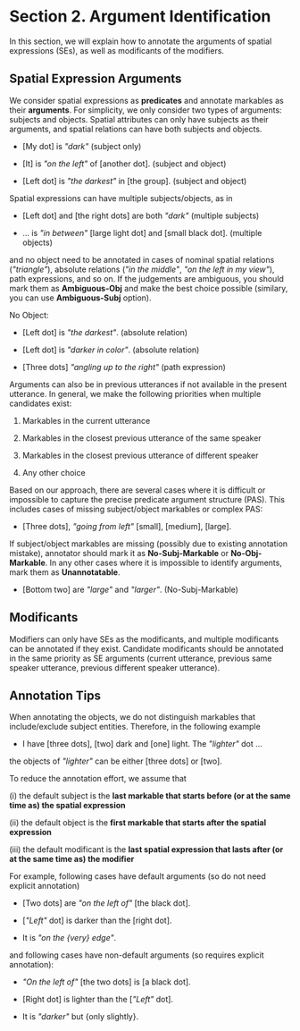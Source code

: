 # Section 2. Argument Identification

In this section, we will explain how to annotate the arguments of spatial expressions (SEs), as well as modificants of the modifiers.

## Spatial Expression Arguments

We consider spatial expressions as **predicates** and annotate markables as their **arguments**. For simplicity, we only consider two types of arguments: subjects and objects. Spatial attributes can only have subjects as their arguments, and spatial relations can have both subjects and objects.

- [My dot] is *"dark"* (subject only)

- [It] is *"on the left"* of [another dot]. (subject and object)

- [Left dot] is *"the darkest"* in [the group]. (subject and object)

Spatial expressions can have multiple subjects/objects, as in 

- [Left dot] and [the right dots] are both *"dark"* (multiple subjects)

- ... is *"in between"* [large light dot] and [small black dot]. (multiple objects)

and no object need to be annotated in cases of nominal spatial relations (*"triangle"*), absolute relations (*"in the middle"*, *"on the left in my view"*), path expressions, and so on. If the judgements are ambiguous, you should mark them as **Ambiguous-Obj** and make the best choice possible (similary, you can use **Ambiguous-Subj** option).

No Object:

- [Left dot] is *"the darkest"*. (absolute relation)

- [Left dot] is *"darker in color"*. (absolute relation)

- [Three dots] *"angling up to the right"* (path expression)

Arguments can also be in previous utterances if not available in the present utterance. In general, we make the following priorities when multiple candidates exist:

1. Markables in the current utterance

2. Markables in the closest previous utterance of the same speaker

3. Markables in the closest previous utterance of different speaker

4. Any other choice

Based on our approach, there are several cases where it is difficult or impossible to capture the precise predicate argument structure (PAS). This includes cases of missing subject/object markables or complex PAS:

- [Three dots], *"going from left"* [small], [medium], [large].

If subject/object markables are missing (possibly due to existing annotation mistake), annotator should mark it as **No-Subj-Markable** or **No-Obj-Markable**. In any other cases where it is impossible to identify arguments, mark them as **Unannotatable**.

- [Bottom two] are *"large"* and *"larger"*. (No-Subj-Markable)

## Modificants

Modifiers can only have SEs as the modificants, and multiple modificants can be annotated if they exist. Candidate modificants should be annotated in the same priority as SE arguments (current utterance, previous same speaker utterance, previous different speaker utterance).

## Annotation Tips

When annotating the objects, we do not distinguish markables that include/exclude subject entities. Therefore, in the following example

-  I have [three dots], [two] dark and [one] light. The *"lighter"* dot ...

the objects of *"lighter"* can be either [three dots] or [two].

To reduce the annotation effort, we assume that 

(i) the default subject is the **last markable that starts before (or at the same time as) the spatial expression**

(ii) the default object is the **first markable that starts after the spatial expression**

(iii) the default modificant is the **last spatial expression that lasts after (or at the same time as) the modifier**

For example, following cases have default arguments (so do not need explicit annotation)

- [Two dots] are *"on the left of"* [the black dot].

- [*"Left"* dot] is darker than the [right dot].

- It is *"on the {very} edge"*.

and following cases have non-default arguments (so requires explicit annotation):

- *"On the left of"* [the two dots] is [a black dot].

- [Right dot] is lighter than the [*"Left"* dot].

- It is *"darker"* but {only slightly}.

